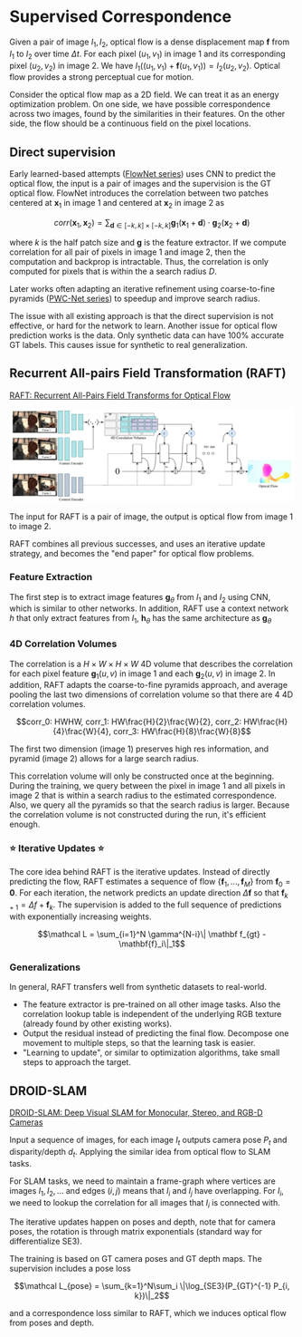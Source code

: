 # Supervised Correspondence 

Given a pair of image $I_1, I_2$, optical flow is a dense displacement map $\mathbf f$ from $I_1$ to $I_2$ over time $\Delta t$. For each pixel $(u_1, v_1)$ in image 1 and its corresponding pixel $(u_2, v_2)$ in image 2. We have $I_1((u_1, v_1) + \mathbf f(u_1, v_1)) = I_2(u_2, v_2)$. Optical flow provides a strong perceptual cue for motion. 

Consider the optical flow map as a 2D field. We can treat it as an energy optimization problem. On one side, we have possible correspondence across two images, found by the similarities in their features. On the other side, the flow should be a continuous field on the pixel locations.  

## Direct supervision 
Early learned-based attempts ([FlowNet series](https://arxiv.org/abs/1504.06852)) uses CNN to predict the optical flow, the input is a pair of images and the supervision is the GT optical flow. FlowNet introduces the correlation between two patches centered at $\mathbf x_1$ in image 1 and centered at $\mathbf x_2$ in image 2 as 

$$corr(\mathbf x_1, \mathbf x_2) = \sum_{\mathbf d\in [-k, k] \times [-k, k]} \mathbf g_1(\mathbf x_1 + \mathbf d) \cdot  \mathbf g_2(\mathbf x_2 + \mathbf d)$$

where $k$ is the half patch size and $\mathbf g$ is the feature extractor. If we compute correlation for all pair of pixels in image 1 and image 2, then the computation and backprop is intractable. Thus, the correlation is only computed for pixels that is within the a search radius $D$.   

Later works often adapting an iterative refinement using coarse-to-fine pyramids ([PWC-Net series](https://arxiv.org/abs/1809.05571)) to speedup and improve search radius. 

The issue with all existing approach is that the direct supervision is not effective, or hard for the network to learn. Another issue for optical flow prediction works is the data. Only synthetic data can have 100% accurate GT labels. This causes issue for synthetic to real generalization. 

## Recurrent All-pairs Field Transformation (RAFT)

[RAFT: Recurrent All-Pairs Field Transforms for Optical Flow](https://arxiv.org/pdf/2003.12039.pdf)

![RAFT](./assets/raft.jpg)

The input for RAFT is a pair of image, the output is optical flow from image 1 to image 2. 

RAFT combines all previous successes, and uses an iterative update strategy, and becomes the "end paper" for optical flow problems. 

### Feature Extraction

The first step is to extract image features $\mathbf g_\theta$ from $I_1$ and $I_2$ using CNN, which is similar to other networks. In addition, RAFT use a context network $h$ that only extract features from $I_1$, $\mathbf h_\theta$ has the same architecture as $\mathbf g_\theta$

### 4D Correlation Volumes

The correlation is a $H\times W\times H\times W$ 4D volume that describes the correlation for each pixel feature $\mathbf g_1(u, v)$ in image 1 and each $\mathbf g_2(u,v)$ in image 2. In addition, RAFT adapts the coarse-to-fine pyramids approach, and average pooling the last two dimensions of correlation volume so that there are 4 4D correlation volumes. 

$$corr_0: HWHW, corr_1: HW\frac{H}{2}\frac{W}{2}, corr_2: HW\frac{H}{4}\frac{W}{4}, corr_3: HW\frac{H}{8}\frac{W}{8}$$

The first two dimension (image 1) preserves high res information, and pyramid (image 2) allows for a large search radius. 

This correlation volume will only be constructed once at the beginning. During the training, we query between the pixel in image 1 and all pixels in image 2 that is within a search radius to the estimated correspondence. Also, we query all the pyramids so that the search radius is larger. Because the correlation volume is not constructed during the run, it's efficient enough.

### :star: Iterative Updates :star:
The core idea behind RAFT is the iterative updates. Instead of directly predicting the flow, RAFT estimates a sequence of flow $\{\mathbf f_1, ..., \mathbf f_M\}$ from $\mathbf f_0 = \mathbf 0$. For each iteration, the network predicts an update direction $\Delta \mathbf f$ so that $\mathbf f_{k+1} = \Delta f + \mathbf f_k$. The supervision is added to the full sequence of predictions with exponentially increasing weights. 

$$\mathcal L = \sum_{i=1}^N \gamma^{N-i}\| \mathbf f_{gt} - \mathbf{f}_i\|_1$$

### Generalizations
In general, RAFT transfers well from synthetic datasets to real-world. 

- The feature extractor is pre-trained on all other image tasks. Also the correlation lookup table is independent of the underlying RGB texture (already found by other existing works). 
- Output the residual instead of predicting the final flow. Decompose one movement to multiple steps, so that the learning task is easier. 
- "Learning to update", or similar to optimization algorithms, take small steps to approach the target. 


## DROID-SLAM

[DROID-SLAM: Deep Visual SLAM for Monocular, Stereo, and RGB-D Cameras](https://arxiv.org/pdf/2108.10869.pdf)

Input a sequence of images, for each image $I_t$ outputs camera pose $P_t$ and disparity/depth $d_t$. Applying the similar idea from optical flow to SLAM tasks. 

For SLAM tasks, we need to maintain a frame-graph where vertices are images $I_1, I_2, ...$ and edges $(i,j)$ means that $I_i$ and $I_j$ have overlapping. For $I_i$, we need to lookup the correlation for all images that $I_i$ is connected with.

The iterative updates happen on poses and depth, note that for camera poses, the rotation is through matrix exponentials (standard way for differentialize SE3). 

The training is based on GT camera poses and GT depth maps. The supervision includes a pose loss 

$$\mathcal L_{pose} = \sum_{k=1}^N\sum_i \|\log_{SE3}(P_{GT}^{-1} P_{i, k})\|_2$$

and a correspondence loss similar to RAFT, which we induces optical flow from poses and depth. 